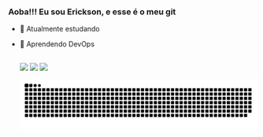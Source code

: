 ### Aoba!!!  Eu sou Erickson, e esse é o meu git

- 🔭 Atualmente estudando
- 🌱 Aprendendo DevOps


  
  ##
  
  <div> 
    

    
  <a href ="https://t.me/ErisonTheFighter"><img src="https://img.shields.io/badge/Telegram-2CA5E0?style=for-the-badge&logo=telegram&logoColor=white" target="_blank"></a>
  <a href = "mailto:hdias2331@gmail.com"><img src="https://img.shields.io/badge/-Gmail-%23333?style=for-the-badge&logo=gmail&logoColor=white" target="_blank"></a>
  <a href="linkedin.com/in/henrique-a-a81408140" target="_blank"><img src="https://img.shields.io/badge/-LinkedIn-%230077B5?style=for-the-badge&logo=linkedin&logoColor=white" target="_blank"></a> 
    </div>
    
  ![Snake animation](https://github.com/Ericksongit/Ericksongit/blob/output/github-contribution-grid-snake.svg)
